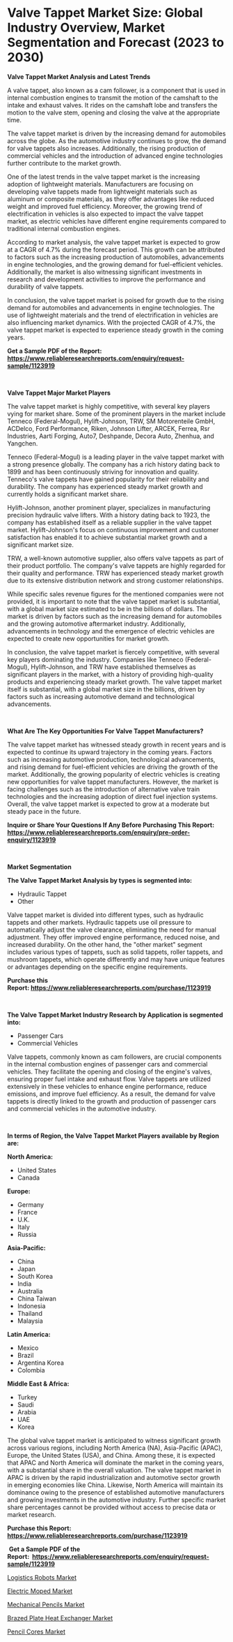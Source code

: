 <p><h1>Valve Tappet Market Size: Global Industry Overview, Market Segmentation and Forecast (2023 to 2030)</h1></p><p><strong>Valve Tappet Market Analysis and Latest Trends</strong></p>
<p><p>A valve tappet, also known as a cam follower, is a component that is used in internal combustion engines to transmit the motion of the camshaft to the intake and exhaust valves. It rides on the camshaft lobe and transfers the motion to the valve stem, opening and closing the valve at the appropriate time.</p><p>The valve tappet market is driven by the increasing demand for automobiles across the globe. As the automotive industry continues to grow, the demand for valve tappets also increases. Additionally, the rising production of commercial vehicles and the introduction of advanced engine technologies further contribute to the market growth.</p><p>One of the latest trends in the valve tappet market is the increasing adoption of lightweight materials. Manufacturers are focusing on developing valve tappets made from lightweight materials such as aluminum or composite materials, as they offer advantages like reduced weight and improved fuel efficiency. Moreover, the growing trend of electrification in vehicles is also expected to impact the valve tappet market, as electric vehicles have different engine requirements compared to traditional internal combustion engines.</p><p>According to market analysis, the valve tappet market is expected to grow at a CAGR of 4.7% during the forecast period. This growth can be attributed to factors such as the increasing production of automobiles, advancements in engine technologies, and the growing demand for fuel-efficient vehicles. Additionally, the market is also witnessing significant investments in research and development activities to improve the performance and durability of valve tappets.</p><p>In conclusion, the valve tappet market is poised for growth due to the rising demand for automobiles and advancements in engine technologies. The use of lightweight materials and the trend of electrification in vehicles are also influencing market dynamics. With the projected CAGR of 4.7%, the valve tappet market is expected to experience steady growth in the coming years.</p></p>
<p><strong>Get a Sample PDF of the Report:&nbsp; <a href="https://www.reliableresearchreports.com/enquiry/request-sample/1123919">https://www.reliableresearchreports.com/enquiry/request-sample/1123919</a></strong></p>
<p>&nbsp;</p>
<p><strong>Valve Tappet Major Market Players</strong></p>
<p><p>The valve tappet market is highly competitive, with several key players vying for market share. Some of the prominent players in the market include Tenneco (Federal-Mogul), Hylift-Johnson, TRW, SM Motorenteile GmbH, ACDelco, Ford Performance, Riken, Johnson Lifter, ARCEK, Ferrea, Rsr Industries, Aarti Forging, Auto7, Deshpande, Decora Auto, Zhenhua, and Yangchen.</p><p>Tenneco (Federal-Mogul) is a leading player in the valve tappet market with a strong presence globally. The company has a rich history dating back to 1899 and has been continuously striving for innovation and quality. Tenneco's valve tappets have gained popularity for their reliability and durability. The company has experienced steady market growth and currently holds a significant market share.</p><p>Hylift-Johnson, another prominent player, specializes in manufacturing precision hydraulic valve lifters. With a history dating back to 1923, the company has established itself as a reliable supplier in the valve tappet market. Hylift-Johnson's focus on continuous improvement and customer satisfaction has enabled it to achieve substantial market growth and a significant market size.</p><p>TRW, a well-known automotive supplier, also offers valve tappets as part of their product portfolio. The company's valve tappets are highly regarded for their quality and performance. TRW has experienced steady market growth due to its extensive distribution network and strong customer relationships.</p><p>While specific sales revenue figures for the mentioned companies were not provided, it is important to note that the valve tappet market is substantial, with a global market size estimated to be in the billions of dollars. The market is driven by factors such as the increasing demand for automobiles and the growing automotive aftermarket industry. Additionally, advancements in technology and the emergence of electric vehicles are expected to create new opportunities for market growth.</p><p>In conclusion, the valve tappet market is fiercely competitive, with several key players dominating the industry. Companies like Tenneco (Federal-Mogul), Hylift-Johnson, and TRW have established themselves as significant players in the market, with a history of providing high-quality products and experiencing steady market growth. The valve tappet market itself is substantial, with a global market size in the billions, driven by factors such as increasing automotive demand and technological advancements.</p></p>
<p>&nbsp;</p>
<p><strong>What Are The Key Opportunities For Valve Tappet Manufacturers?</strong></p>
<p><p>The valve tappet market has witnessed steady growth in recent years and is expected to continue its upward trajectory in the coming years. Factors such as increasing automotive production, technological advancements, and rising demand for fuel-efficient vehicles are driving the growth of the market. Additionally, the growing popularity of electric vehicles is creating new opportunities for valve tappet manufacturers. However, the market is facing challenges such as the introduction of alternative valve train technologies and the increasing adoption of direct fuel injection systems. Overall, the valve tappet market is expected to grow at a moderate but steady pace in the future.</p></p>
<p><strong>Inquire or Share Your Questions If Any Before Purchasing This Report: <a href="https://www.reliableresearchreports.com/enquiry/pre-order-enquiry/1123919">https://www.reliableresearchreports.com/enquiry/pre-order-enquiry/1123919</a></strong></p>
<p>&nbsp;</p>
<p><strong>Market Segmentation</strong></p>
<p><strong>The Valve Tappet Market Analysis by types is segmented into:</strong></p>
<p><ul><li>Hydraulic Tappet</li><li>Other</li></ul></p>
<p><p>Valve tappet market is divided into different types, such as hydraulic tappets and other markets. Hydraulic tappets use oil pressure to automatically adjust the valve clearance, eliminating the need for manual adjustment. They offer improved engine performance, reduced noise, and increased durability. On the other hand, the "other market" segment includes various types of tappets, such as solid tappets, roller tappets, and mushroom tappets, which operate differently and may have unique features or advantages depending on the specific engine requirements.</p></p>
<p><strong>Purchase this Report:&nbsp;<a href="https://www.reliableresearchreports.com/purchase/1123919">https://www.reliableresearchreports.com/purchase/1123919</a></strong></p>
<p>&nbsp;</p>
<p><strong>The Valve Tappet Market Industry Research by Application is segmented into:</strong></p>
<p><ul><li>Passenger Cars</li><li>Commercial Vehicles</li></ul></p>
<p><p>Valve tappets, commonly known as cam followers, are crucial components in the internal combustion engines of passenger cars and commercial vehicles. They facilitate the opening and closing of the engine's valves, ensuring proper fuel intake and exhaust flow. Valve tappets are utilized extensively in these vehicles to enhance engine performance, reduce emissions, and improve fuel efficiency. As a result, the demand for valve tappets is directly linked to the growth and production of passenger cars and commercial vehicles in the automotive industry.</p></p>
<p>&nbsp;</p>
<p><strong>In terms of Region, the Valve Tappet Market Players available by Region are:</strong></p>
<p>
    <p> <strong> North America: </strong>
        <ul>
            <li>United States</li>
            <li>Canada</li>
        </ul>
        </p> 
    <p> <strong> Europe: </strong>
        <ul>
            <li>Germany</li>
            <li>France</li>
            <li>U.K.</li>
            <li>Italy</li>
            <li>Russia</li>
        </ul>
        </p> 
    <p> <strong> Asia-Pacific: </strong>
        <ul>
            <li>China</li>
            <li>Japan</li>
            <li>South Korea</li>
            <li>India</li>
            <li>Australia</li>
            <li>China Taiwan</li>
            <li>Indonesia</li>
            <li>Thailand</li>
            <li>Malaysia</li>
        </ul>
        </p> 
    <p> <strong> Latin America: </strong>
        <ul>
            <li>Mexico</li>
            <li>Brazil</li>
            <li>Argentina Korea</li>
            <li>Colombia</li>
        </ul>
        </p> 
    <p> <strong> Middle East & Africa: </strong>
        <ul>
            <li>Turkey</li>
            <li>Saudi</li>
            <li>Arabia</li>
            <li>UAE</li>
            <li>Korea</li>
        </ul>
    </p>
    </p>
<p><p>The global valve tappet market is anticipated to witness significant growth across various regions, including North America (NA), Asia-Pacific (APAC), Europe, the United States (USA), and China. Among these, it is expected that APAC and North America will dominate the market in the coming years, with a substantial share in the overall valuation. The valve tappet market in APAC is driven by the rapid industrialization and automotive sector growth in emerging economies like China. Likewise, North America will maintain its dominance owing to the presence of established automotive manufacturers and growing investments in the automotive industry. Further specific market share percentages cannot be provided without access to precise data or market research.</p></p>
<p><strong>Purchase this Report: <a href="https://www.reliableresearchreports.com/purchase/1123919">https://www.reliableresearchreports.com/purchase/1123919</a></strong></p>
<p>&nbsp;<strong>Get a Sample PDF of the Report:&nbsp;&nbsp;<a href="https://www.reliableresearchreports.com/enquiry/request-sample/1123919">https://www.reliableresearchreports.com/enquiry/request-sample/1123919</a></strong></p>
<p><strong></strong></p>
<p><p><a href="https://www.linkedin.com/pulse/logistics-robots-market-challenges-opportunities-growth-0pmme/">Logistics Robots Market</a></p><p><a href="https://github.com/aasishrp01/Market-Research-Report-List-1/blob/main/electric-moped-market.md">Electric Moped Market</a></p><p><a href="https://medium.com/@vidyap2912/mechanical-pencils-market-competitive-analysis-market-trends-and-forecast-to-2030-4fb23ae6bd76">Mechanical Pencils Market</a></p><p><a href="https://www.linkedin.com/pulse/brazed-plate-heat-exchanger-market-share-amp-new-trends-analysis-ymfce/">Brazed Plate Heat Exchanger Market</a></p><p><a href="https://medium.com/@v4171497/pencil-cores-market-size-and-market-trends-complete-industry-overview-2023-to-2030-11c597710a35">Pencil Cores Market</a></p></p>